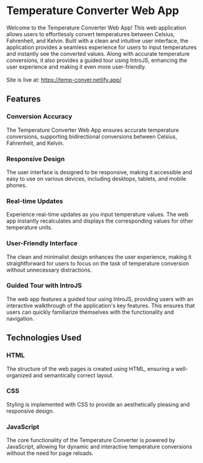 # Temperature Converter Web App </br>
Welcome to the Temperature Converter Web App! This web application allows users to effortlessly convert temperatures between Celsius, Fahrenheit, and Kelvin. Built with a clean and intuitive user interface, the application provides a seamless experience for users to input temperatures and instantly see the converted values. Along with accurate temperature conversions, it also provides a guided tour using IntroJS, enhancing the user experience and making it even more user-friendly. </br> </br>
Site is live at: https://temp-conver.netlify.app/

## Features
### Conversion Accuracy
The Temperature Converter Web App ensures accurate temperature conversions, supporting bidirectional conversions between Celsius, Fahrenheit, and Kelvin.

### Responsive Design
The user interface is designed to be responsive, making it accessible and easy to use on various devices, including desktops, tablets, and mobile phones.

### Real-time Updates
Experience real-time updates as you input temperature values. The web app instantly recalculates and displays the corresponding values for other temperature units.

### User-Friendly Interface
The clean and minimalist design enhances the user experience, making it straightforward for users to focus on the task of temperature conversion without unnecessary distractions.

### Guided Tour with IntroJS
The web app features a guided tour using IntroJS, providing users with an interactive walkthrough of the application's key features. This ensures that users can quickly familiarize themselves with the functionality and navigation.

## Technologies Used
### HTML
The structure of the web pages is created using HTML, ensuring a well-organized and semantically correct layout.

### CSS
Styling is implemented with CSS to provide an aesthetically pleasing and responsive design.

### JavaScript
The core functionality of the Temperature Converter is powered by JavaScript, allowing for dynamic and interactive temperature conversions without the need for page reloads.

